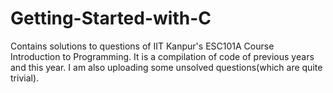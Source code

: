 # Getting-Started-with-C

Contains solutions to questions of IIT Kanpur's ESC101A Course Introduction to Programming. It is a compilation of code of previous years and this year. I am also uploading some unsolved questions(which are quite trivial).
